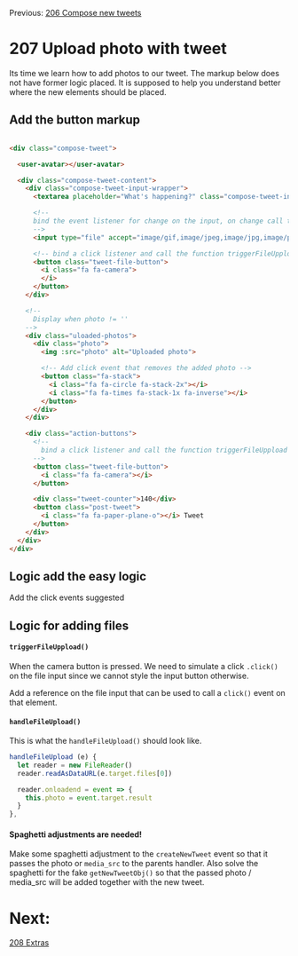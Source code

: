 Previous: [206 Compose new tweets](./206-compose-new-tweets.md)

# 207 Upload photo with tweet
Its time we learn how to add photos to our tweet.
The markup below does not have former logic placed. It is supposed to help you understand better where the new elements should be placed.

## Add the button markup
```html

<div class="compose-tweet">

  <user-avatar></user-avatar>

  <div class="compose-tweet-content">
    <div class="compose-tweet-input-wrapper">
      <textarea placeholder="What's happening?" class="compose-tweet-input"></textarea>

      <!--
      bind the event listener for change on the input, on change call the function handleFileUpload
      -->
      <input type="file" accept="image/gif,image/jpeg,image/jpg,image/png" class="hide">

      <!-- bind a click listener and call the function triggerFileUppload-->
      <button class="tweet-file-button">
        <i class="fa fa-camera">
        </i>
      </button>
    </div>

    <!--
      Display when photo != ''
    -->
    <div class="uloaded-photos">
      <div class="photo">
        <img :src="photo" alt="Uploaded photo">

        <!-- Add click event that removes the added photo -->
        <button class="fa-stack">
          <i class="fa fa-circle fa-stack-2x"></i>
          <i class="fa fa-times fa-stack-1x fa-inverse"></i>
        </button>
      </div>
    </div>

    <div class="action-buttons">
      <!--
        bind a click listener and call the function triggerFileUppload
      -->
      <button class="tweet-file-button">
        <i class="fa fa-camera"></i>
      </button>

      <div class="tweet-counter">140</div>
      <button class="post-tweet">
        <i class="fa fa-paper-plane-o"></i> Tweet
      </button>
    </div>
  </div>
</div>
```

## Logic add the easy logic
Add the click events suggested

## Logic for adding files

#### `triggerFileUppload()`
When the camera button is pressed. We need to simulate a click `.click()` on the file input since we cannot style the input button otherwise. 

Add a reference on the file input that can be used to call a `click()` event on that element.

#### `handleFileUpload()`
This is what the `handleFileUpload()` should look like.

```javascript
handleFileUpload (e) {
  let reader = new FileReader()
  reader.readAsDataURL(e.target.files[0])

  reader.onloadend = event => {
    this.photo = event.target.result
  }
},
```

#### Spaghetti adjustments are needed!
Make some spaghetti adjustment to the `createNewTweet` event so that it passes the photo or `media_src` to the parents handler. Also solve the spaghetti for the fake `getNewTweetObj()` so that the passed photo / media_src will be added together with the new tweet.


# Next:
[208 Extras](./208-extras.md)
